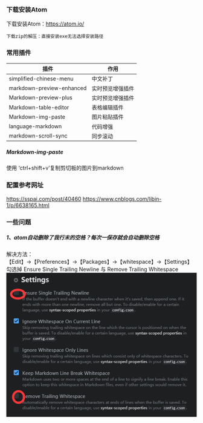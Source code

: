 ### 下载安装Atom
下载安装Atom：https://atom.io/

    下载zip的解压：直接安装exe无法选择安装路径

### 常用插件
| 插件                      | 作用             |
| ------------------------- | ---------------- |
| simplified-chinese-menu   | 中文补丁         |
| markdown-preview-enhanced | 实时预览增强插件 |
| Markdown-preview-plus     | 实时预览增强插件 |
| Markdown-table-editor     | 表格编辑插件     |
| Markdown-img-paste        | 图片粘贴插件     |
| language-markdown         | 代码增强         |
| markdown-scroll-sync      | 同步滚动         |

##### Markdown-img-paste
使用 ‘ctrl+shift+v’复制剪切板的图片到markdown

### 配置参考网址
https://sspai.com/post/40460
https://www.cnblogs.com/libin-1/p/6638165.html


### 一些问题
##### 1、atom自动删除了我行末的空格？每次一保存就会自动删除空格
解决方法：   
【Edit】->【Preferences】->【Packages】->【whitespace】->【Settings】勾选掉 Ensure Single Trailing Newline 与 Remove Trailing Whitespace
![](/assets/markdown-img-paste-20190107190745235.png)